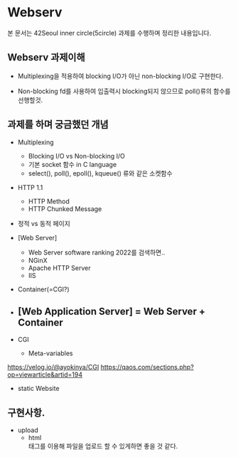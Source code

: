 # Webserv

본 문서는 42Seoul inner circle(5circle) 과제를 수행하며 정리한 내용입니다.

## Webserv 과제이해

- Multiplexing을 적용하여 blocking I/O가 아닌 non-blocking I/O로 구현한다.

- Non-blocking fd를 사용하여 입출력시 blocking되지 않으므로 poll()류의 함수를 선행할것.

## 과제를 하며 궁금했던 개념

- Multiplexing
	- Blocking I/O vs Non-blocking I/O
	- 기본 socket 함수 in C language
	- select(), poll(), epoll(), kqueue() 류와 같은 소켓함수

- HTTP 1.1
	- HTTP Method
	- HTTP Chunked Message

- 정적 vs 동적 페이지
- [Web Server]
	- Web Server software ranking 2022를 검색하면..
	- NGinX
	- Apache HTTP Server
	- IIS
- Container(=CGI?)
- [Web Application Server] = Web Server + Container
	-

- CGI
	- Meta-variables

https://velog.io/@ayokinya/CGI
https://qaos.com/sections.php?op=viewarticle&artid=194
- static Website

## 구현사항.

- upload
	- html <form> 태그를 이용해 파일을 업로드 할 수 있게하면 좋을 것 같다.
